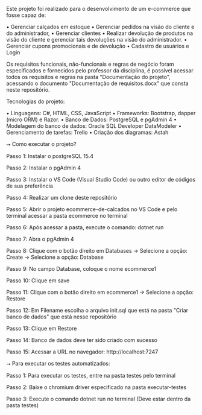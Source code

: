 Este projeto foi realizado para o desenvolvimento de um e-commerce que fosse capaz de:

• Gerenciar calçados em estoque 
• Gerenciar pedidos na visão do cliente e do administrador, 
• Gerenciar clientes 
• Realizar devolução de produtos na visão do cliente e gerenciar tais devoluções na visão do administrador.
• Gerenciar cupons promocionais e de devolução
• Cadastro de usuários e Login

Os requisitos funcionais, não-funcionais e regras de negócio foram especificados e fornecidos pelo professor da disciplina, é possível acessar todos os requisitos e 
regras na pasta "Documentação do projeto", acessando o documento "Documentação de requisitos.docx" que consta neste repositório.

Tecnologias do projeto:

• Linguagens: C#, HTML, CSS, JavaScript
• Frameworks:  Bootstrap, dapper (micro ORM) e Razor. 
• Banco de Dados: PostgreSQL e pgAdmin 4
• Modelagem do banco de dados: Oracle SQL Developer DataModeler
• Gerenciamento de tarefas: Trello
• Criação dos diagramas: Astah

⭢ Como executar o projeto?

Passo 1: Instalar o postgreSQL 15.4

Passo 2: Instalar o pgAdmin 4

Passo 3: Instalar o VS Code (Visual Studio Code) ou outro editor de códigos de sua preferência

Passo 4: Realizar um clone deste repositório

Passo 5: Abrir o projeto ecommerce-de-calcados no VS Code e pelo terminal acessar a pasta ecommerce no terminal 

Passo 6: Após acessar a pasta, execute o comando: dotnet run

Passo 7: Abra o pgAdmin 4

Passo 8: Clique com o botão direito em Databases -> Selecione a opção: Create -> Selecione a opção: Database

Passo 9: No campo Database, coloque o nome ecommerce1

Passo 10: Clique em save

Passo 11: Clique com o botão direito em ecommerce1 -> Selecione a opção: Restore

Passo 12: Em Filename escolha o arquivo init.sql que está na pasta "Criar banco de dados" que está nesse repositório

Passo 13: Clique em Restore

Passo 14: Banco de dados deve ter sido criado com sucesso

Passo 15: Acessar a URL no navegador: http://localhost:7247


⭢ Para executar os testes automatizados:

Passo 1: Para executar os testes, entre na pasta testes pelo terminal

Passo 2: Baixe o chromium driver especificado na pasta executar-testes

Passo 3: Execute o comando dotnet run no terminal (Deve estar dentro da pasta testes)
